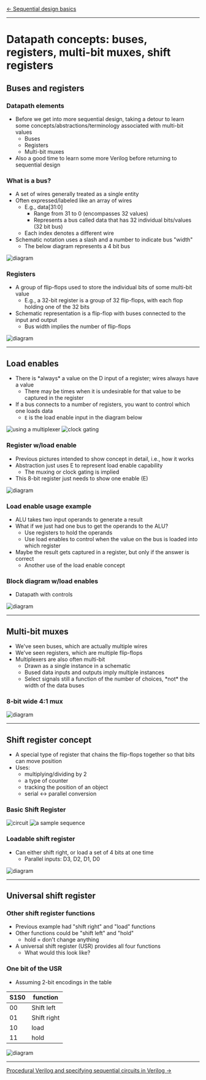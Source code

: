 [\<- Sequential design basics](14.md)

---

# Datapath concepts: buses, registers, multi-bit muxes, shift registers

## Buses and registers

### Datapath elements

- Before we get into more sequential design, taking a detour to learn some concepts/abstractions/terminology associated with multi-bit values
	- Buses
	- Registers
	- Multi-bit muxes
- Also a good time to learn some more Verilog before returning to sequential design

### What is a bus?

- A set of wires generally treated as a single entity
- Often expressed/labeled like an array of wires
	- E.g., data[31:0]
		- Range from 31 to 0 (encompasses 32 values)
		- Represents a bus called data that has 32 individual bits/values (32 bit bus)
	- Each index denotes a different wire
- Schematic notation uses a slash and a number to indicate bus "width"
	- The below diagram represents a 4 bit bus

![diagram](15.1.png)

### Registers

- A group of flip-flops used to store the individual bits of some multi-bit value
	- E.g., a 32-bit register is a group of 32 flip-flops, with each flop holding one of the 32 bits
- Schematic representation is a flip-flop with buses connected to the input and output
	- Bus width implies the number of flip-flops

![diagram](15.2.png)

---

## Load enables

- There is \*always\* a value on the D input of a register; wires always have a value
	- There may be times when it is undesirable for that value to be captured in the register
- If a bus connects to a number of registers, you want to control which one loads data
	- `E` is the load enable input in the diagram below

![using a multiplexer](15.3.png)
![clock gating](15.4.png)

### Register w/load enable

- Previous pictures intended to show concept in detail, i.e., how it works
- Abstraction just uses E to represent load enable capability
	- The muxing or clock gating is implied
- This 8-bit register just needs to show one enable (E)

![diagram](15.5.png)

### Load enable usage example

- ALU takes two input operands to generate a result
- What if we just had one bus to get the operands to the ALU?
	- Use registers to hold the operands
	- Use load enables to control when the value on the bus is loaded into which register
- Maybe the result gets captured in a register, but only if the answer is correct
	- Another use of the load enable concept

### Block diagram w/load enables

- Datapath with controls

![diagram](15.6.png)

---

## Multi-bit muxes

- We've seen buses, which are actually multiple wires
- We've seen registers, which are multiple flip-flops
- Multiplexers are also often multi-bit
	- Drawn as a single instance in a schematic
	- Bused data inputs and outputs imply multiple instances
	- Select signals still a function of the number of choices, \*not\* the width of the data buses

### 8-bit wide 4:1 mux

![diagram](15.7.png)

---

## Shift register concept

- A special type of register that chains the flip-flops together so that bits can move position
- Uses:
	- multiplying/dividing by 2
	- a type of counter
	- tracking the position of an object
	- serial \<-> parallel conversion

### Basic Shift Register

![circuit](15.8.png)
![a sample sequence](15.9.png)

### Loadable shift register

- Can either shift right, or load a set of 4 bits at one time
	- Parallel inputs: D3, D2, D1, D0

![diagram](15.10.png)

---

## Universal shift register

### Other shift register functions

- Previous example had "shift right" and "load" functions
- Other functions could be "shift left" and "hold"
	- hold = don't change anything
- A universal shift register (USR) provides all four functions
	- What would this look like?

### One bit of the USR

- Assuming 2-bit encodings in the table

|S1S0|function   |
|----|--------   |
|00  |Shift left |
|01  |Shift right|
|10  |load       |
|11  |hold       |

![diagram](15.11.png)

---

[Procedural Verilog and specifying sequential circuits in Verilog ->](16.md)

